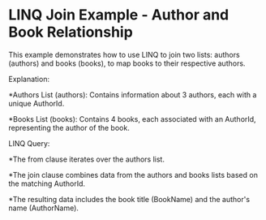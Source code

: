 # LINQ Join Example - Author and Book Relationship


This example demonstrates how to use LINQ to join two lists: authors (authors) and books (books), to map books to their respective authors.

Explanation:

*Authors List (authors): Contains information about 3 authors, each with a unique AuthorId.

*Books List (books): Contains 4 books, each associated with an AuthorId, representing the author of the book.

LINQ Query:

*The from clause iterates over the authors list.

*The join clause combines data from the authors and books lists based on the matching AuthorId.

*The resulting data includes the book title (BookName) and the author's name (AuthorName).
